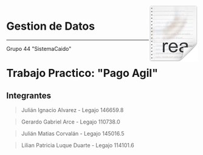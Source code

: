 <img src="icon.png" align="right" />

# Gestion de Datos
---
Grupo 44 "SistemaCaido"

# Trabajo Practico: "Pago Agil" 

## Integrantes
> Julián Ignacio Alvarez        - Legajo 146659.8

> Gerardo Gabriel Arce          - Legajo 110738.0

> Julián Matias Corvalán        - Legajo 145016.5

> Lilian Patricia Luque Duarte  - Legajo 114101.6

